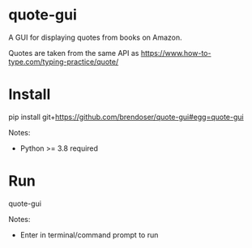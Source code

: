 # quote-gui
A GUI for displaying quotes from books on Amazon.

Quotes are taken from the same API as https://www.how-to-type.com/typing-practice/quote/


# Install

pip install git+https://github.com/brendoser/quote-gui#egg=quote-gui 

Notes:
- Python >= 3.8 required

# Run 

quote-gui

Notes:
- Enter in terminal/command prompt to run

